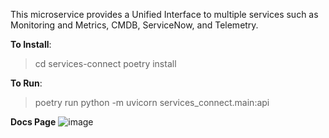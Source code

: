 This microservice provides a Unified Interface to multiple services such as Monitoring and Metrics, CMDB, ServiceNow, and Telemetry.

**To Install**: 
> cd services-connect
> poetry install

**To Run**:
> poetry run python -m uvicorn services_connect.main:api 

**Docs Page**
![image](https://github.com/user-attachments/assets/983ad9cc-64d8-4e97-9f95-30ad515d719d)
